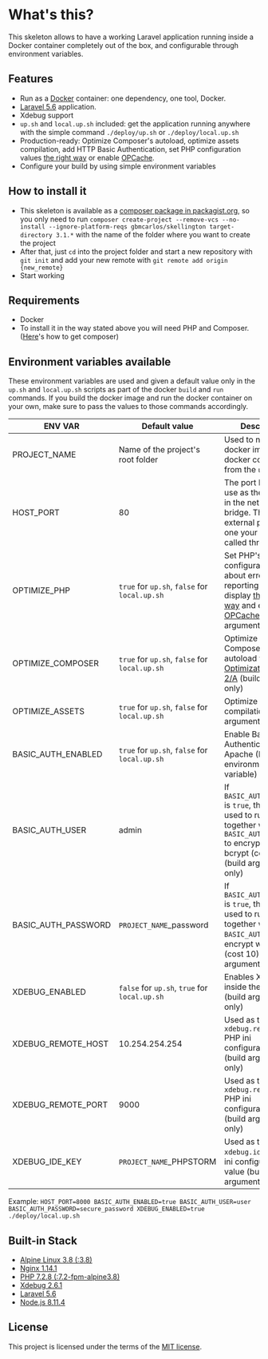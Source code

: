 # What's this?
This skeleton allows to have a working Laravel application running inside a Docker container completely out of the box, and configurable through environment variables.

## Features
* Run as a [Docker](https://docs.docker.com/) container: one dependency, one tool, Docker.
* [Laravel 5.6](https://laravel.com/docs/5.6) application.
* Xdebug support
* `up.sh` and `local.up.sh` included: get the application running anywhere with the simple command `./deploy/up.sh` or `./deploy/local.up.sh`
* Production-ready: Optimize Composer's autoload, optimize assets compilation, add HTTP Basic Authentication, set PHP configuration values [the right way](https://www.phptherightway.com/#error_reporting) or enable [OPCache](https://secure.php.net/book.opcache).
* Configure your build by using simple environment variables

## How to install it
* This skeleton is available as a [composer package in packagist.org](https://packagist.org/packages/gbmcarlos/skellington), so you only need to run `composer create-project --remove-vcs --no-install --ignore-platform-reqs gbmcarlos/skellington target-directory 3.1.*` with the name of the folder where you want to create the project
* After that, just `cd` into the project folder and start a new repository with `git init` and add your new remote with `git remote add origin {new_remote}`
* Start working

## Requirements
* Docker
* To install it in the way stated above you will need PHP and Composer. ([Here](https://getcomposer.org/download/)'s how to get composer)

## Environment variables available
These environment variables are used and given a default value only in the `up.sh` and `local.up.sh` scripts as part of the docker `build` and `run` commands. If you build the docker image and run the docker container on your own, make sure to pass the values to those commands accordingly.

|       ENV VAR        |                 Default value                 | Description |
| -------------------- | --------------------------------------------- | ----------- |
| PROJECT_NAME         | Name of the project's root folder             | Used to name the docker image and docker container from the `up.sh` files |
| HOST_PORT            | 80                                            | The port Docker will use as the host port in the network bridge. This is the external port, the one your app will be called through |
| OPTIMIZE_PHP         | `true` for `up.sh`, `false` for `local.up.sh` | Set PHP's configuration values about error reporting and display [the right way](https://www.phptherightway.com/#error_reporting) and enables [OPCache](https://secure.php.net/book.opcache) (build argument only) |
| OPTIMIZE_COMPOSER    | `true` for `up.sh`, `false` for `local.up.sh` | Optimize Composer's autoload with [Optimization Level 2/A](https://getcomposer.org/doc/articles/autoloader-optimization.md#optimization-level-2-a-authoritative-class-maps) (build argument only) |
| OPTIMIZE_ASSETS      | `true` for `up.sh`, `false` for `local.up.sh` | Optimize assets compilation (build argument only) |
| BASIC_AUTH_ENABLED   | `true` for `up.sh`, `false` for `local.up.sh` | Enable Basic Authentication with Apache (Persisted environment variable) |
| BASIC_AUTH_USER      | admin                                         | If `BASIC_AUTH_ENABLED` is `true`, this will be used to run `htpasswd` together with `BASIC_AUTH_PASSWORD` to encrypt with bcrypt (cost 10) (build argument only) |
| BASIC_AUTH_PASSWORD  | `PROJECT_NAME`_password                       | If `BASIC_AUTH_ENABLED` is `true`, this will be used to run `htpasswd` together with `BASIC_AUTH_USER` to encrypt with bcrypt (cost 10) (build argument only) |
| XDEBUG_ENABLED       | `false` for `up.sh`, `true` for `local.up.sh` | Enables Xdebug inside the container. (build argument only) |
| XDEBUG_REMOTE_HOST   | 10.254.254.254                                | Used as the `xdebug.remote_host` PHP ini configuration value (build argument only) |
| XDEBUG_REMOTE_PORT   | 9000                                          | Used as the `xdebug.remote_port` PHP ini configuration value (build argument only) |
| XDEBUG_IDE_KEY       | `PROJECT_NAME`_PHPSTORM                       | Used as the `xdebug.idekey` PHP ini configuration value (build argument only) |

Example:
`HOST_PORT=8000 BASIC_AUTH_ENABLED=true BASIC_AUTH_USER=user BASIC_AUTH_PASSWORD=secure_password XDEBUG_ENABLED=true ./deploy/local.up.sh`

## Built-in Stack
* [Alpine Linux 3.8 (:3.8)](https://hub.docker.com/_/alpine/)
* [Nginx 1.14.1](http://nginx.org/)
* [PHP 7.2.8 (:7.2-fpm-alpine3.8)](https://hub.docker.com/_/php/)
* [Xdebug 2.6.1](https://xdebug.org/)
* [Laravel 5.6](https://laravel.com/docs/5.6/)
* [Node.js 8.11.4](https://nodejs.org/en/docs/)

## License
This project is licensed under the terms of the [MIT license](https://opensource.org/licenses/MIT).